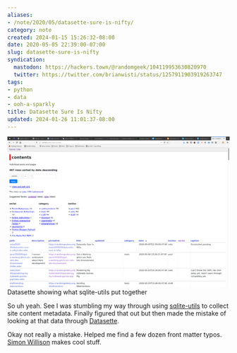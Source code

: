 ```yaml
---
aliases:
- /note/2020/05/datasette-sure-is-nifty/
category: note
created: 2024-01-15 15:26:32-08:00
date: 2020-05-05 22:39:00-07:00
slug: datasette-sure-is-nifty
syndication:
  mastodon: https://hackers.town/@randomgeek/104119953630820970
  twitter: https://twitter.com/brianwisti/status/1257911903919263747
tags:
- python
- data
- ooh-a-sparkly
title: Datasette Sure Is Nifty
updated: 2024-01-26 11:01:37-08:00
---
```


![attachments/img/2020/cover-2020-05-05.png](../../../attachments/img/2020/cover-2020-05-05.png)
Datasette showing what sqlite-utils put together

So uh yeah. See I was stumbling my way through using [sqlite-utils](https://sqlite-utils.readthedocs.io) to collect site content metadata. Finally figured that out but then made the mistake of looking at that data through [Datasette](https://datasette.readthedocs.io).

Okay not really a mistake. Helped me find a few dozen front matter typos. [Simon Willison](https://simonwillison.net/) makes cool stuff.